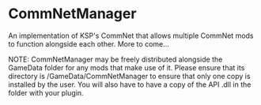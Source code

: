 # CommNetManager
An implementation of KSP's CommNet that allows multiple CommNet mods to function alongside each other.
More to come...

NOTE: CommNetManager may be freely distributed alongside the GameData folder for any mods that make use of it. Please ensure that its directory is /GameData/CommNetManager to ensure that only one copy is installed by the user. You will also have to have a copy of the API .dll in the folder with your plugin.
